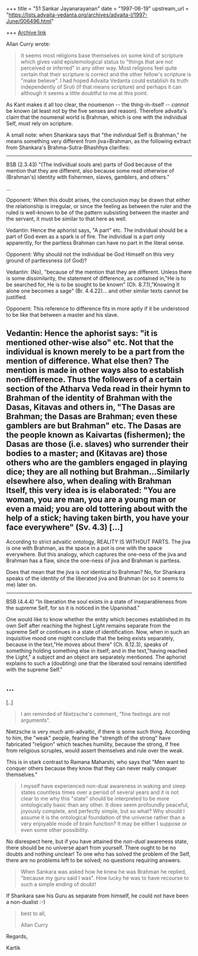 +++
title = "51 Sankar Jayanarayanan"
date = "1997-06-19"
upstream_url = "https://lists.advaita-vedanta.org/archives/advaita-l/1997-June/006496.html"

+++
[Archive link](https://lists.advaita-vedanta.org/archives/advaita-l/1997-June/006496.html)

Allan Curry wrote:

> It seems most religions base themselves on some kind of scripture which
> gives valid epistemological status to "things that are not perceived
> or inferred" in any other way. Most religions feel quite certain that their
> scripture is correct and the other fellow's scripture is "make believe".
> I had hoped Advaita Vedanta could establish its truth independently of
> Sruti (if that means scripture) and perhaps it can although it seems
> a little doubtful to me at this point.

As Kant makes it all too clear, the noumenon -- the thing-in-itself -- *cannot*
be known (at least not by the five senses and reason). Therefore advaita's
claim that the noumenal world is Brahman, which is one with the individual Self,
*must* rely on scripture.

A small note: when Shankara says that "the individual Self is Brahman," he
means something very different from jiva=Brahman, as the following extract from
Shankara's Brahma-Sutra-Bhashhya clarifies:

-------------------------------------
BSB (2.3.43) "(The individual souls are) parts of God because of the mention
that they are different, also because some read otherwise of (Brahman's)
identity with fishermen, slaves, gamblers, and others."

...

Opponent: When this doubt arises, the conclusion may be drawn that either the
relationship is irregular, or since the feeling as between the ruler and the
ruled is well-known to be of the pattern subsisting between the master and the
servant, it must be similar to that here as well.

Vedantin: Hence the aphorist says, "A part" etc. The individual should be a
part of God even as a spark is of fire. The individual is a part only
apparently, for the partless Brahman can have no part in the literal sense.

Opponent: Why should not the individual be God Himself on this very ground of
partlessness (of God)?

Vedantin: (No), "because of the mention that they are different. Unless there
is some dissimilarity, the statement of difference, as contained in,"He is to
be searched for, He is to be sought to be known" (Ch. 8.7.1),"Knowing It alone
one becomes a sage" (Br. 4.4.22)... and other similar texts cannot be justified.

Opponent: This reference to difference fits in more aptly if it be understood
to be like that between a master and his slave.

Vedantin: Hence the aphorist says: "it is mentioned other-wise also" etc.
Not that the individual is known merely to be a part from the mention of
difference. What else then? The mention is made in other ways also to establish
non-difference. Thus the followers of a certain section of the Atharva Veda
read in their hymn to Brahman of the identity of Brahman with the Dasas,
Kitavas and others in, "The Dasas are Brahman; the Dasas are Brahman; even
these gamblers are but Brahman" etc. The Dasas are the people known as
Kaivartas (fishermen); the Dasas are those (i.e. slaves) who surrender their
bodies to a master; and (Kitavas are) those others who are the gamblers engaged
in playing dice; they are all nothing but Brahman...Similarly elsewhere also,
when dealing with Brahman Itself, this very idea is is elaborated: "You are
woman, you are man, you are a young man or even a maid; you are old tottering
about with the help of a stick; having taken birth, you have your face
everywhere" (Sv. 4.3) [...]
-------------------------------------

According to strict advaitic ontology, REALITY IS WITHOUT PARTS. The jiva is
one with Brahman, as the space in a pot is one with the space everywhere.
But this analogy, which captures the one-ness of the jiva and Brahman has a
flaw, since the one-ness of jiva and Brahman is partless.

Does that mean that the jiva is *not* identical to Brahman? No, for Shankara
speaks of the identity of the liberated jiva and Brahman (or so it seems to me)
later on.

-------------------------------------
BSB (4.4.4) "In liberation the soul exists in a state of inseparableness from
the supreme Self, for so it is noticed in the Upanishad."

One would like to know whether the entity which becomes established in its own
Self after reaching the highest Light remains separate from the supreme Self or
continues in a state of identification. Now, when in such an inquisitive mood
one might conclude that the being exists separately, because in the text,"He
moves about there" (Ch. 8.12.3), speaks of something holding something else in
itself; and in the text,"having reached the Light," a subject and an object are
separately mentioned. The aphorist explains to such a (doubting) one that the
liberated soul remains identified with the supreme Self."

...
-------------------------------------

[..]

> I am reminded of Nietzsche's comment, "fine feelings are not arguments".

Nietzsche is very much anti-advaitic, if there is some such thing. According
to him, the "weak" people, fearing the "strength of the strong" have fabricated
"religion" which teaches humility, because the strong, if free from religious
scruples, would assert themselves and rule over the weak.

This is in stark contrast to Ramana Maharshi, who says that "Men want to
conquer others because they know that they can never really conquer themselves."

> I myself have experienced non-dual awareness in waking and sleep states
> countless times over a period of several years and it is not clear to me
> why this "state" should be interpreted to be more ontologically basic than
> any other. It does seem profoundly peaceful, joyously complete, and
> perfectly simple, but so what? Why should I assume it is the ontological
> foundation of the universe rather than a very enjoyable mode of brain
> function?  It may be either I suppose or even some other possibility.
>

No disrespect here, but if you have attained the *non-dual* awareness state,
there should be no universe apart from yourself. There ought to be no doubts
and nothing unclear! To one who has solved the problem of the Self, there are
no problems left to be solved; no questions requiring answers.

> When Sankara was asked how he knew he was Brahman he replied,
> "because my guru said I was". How lucky he was to have recourse to such
> a simple ending of doubt!
>

If Shankara saw his Guru as separate from himself, he could not have been
a non-dualist :-)

> best to all,
>
> Allan Curry
>

Regards,

Kartik

